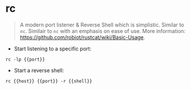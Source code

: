 # rc

> A modern port listener & Reverse Shell which is simplistic.
> Similar to `nc`.
> Similair to `nc` with an emphasis on ease of use.
> More information: <https://github.com/robiot/rustcat/wiki/Basic-Usage>.

- Start listening to a specific port:

`rc -lp {{port}}`

- Start a reverse shell:

`rc {{host}} {{port}} -r {{shell}}`
